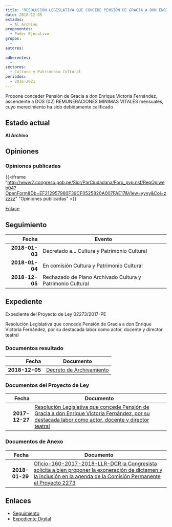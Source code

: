 ```yaml
---
title: "RESOLUCIÓN LEGISLATIVA QUE CONCEDE PENSIÓN DE GRACIA A DON ENRIQUE VICTORIA FERNÁNDEZ, POR SU DESTACADA LABOR COMO ACTOR, DOCENTE Y DIRECTOR TEATRAL"
date: 2018-12-05
estados: 
  - Al Archivo
proponentes: 
  - Poder Ejecutivo
grupos: 
  - 
autores: 
  - 
adherentes: 
  - 
sectores: 
  - Cultura y Patrimonio Cultural
periodos: 
  - 2016-2021
---
```


Propone conceder Pensión de Gracia a don Enrique Victoria Fernández, ascendente a DOS (02) REMUNERACIONES MÍNIMAS VITALES mensuales, cuyo merecimiento ha sido debidamente calificado


## Estado actual

**Al Archivo**

## Opiniones

### Opiniones publicadas

{{<iframe "http://www2.congreso.gob.pe/Sicr/ParCiudadana/Foro_pvp.nsf/RepOpiweb04?OpenForm&Db=EF212957980F39CF0525820A007FAE17&View=yyyy&Col=zzzzz" "Opiniones publicadas" >}}

[Enlace](http://www2.congreso.gob.pe/Sicr/ParCiudadana/Foro_pvp.nsf/RepOpiweb04?OpenForm&Db=EF212957980F39CF0525820A007FAE17&View=yyyy&Col=zzzzz)

## Seguimiento

| Fecha | Evento |
|------:|--------|
| **2018-01-03** | Decretado a... Cultura y Patrimonio Cultural|
| **2018-01-04** | En comisión Cultura y Patrimonio Cultural|
| **2018-12-05** | Rechazado de Plano Archivado Cultura y Patrimonio Cultural|


## Expediente

Expediente del Proyecto de Ley 02273/2017-PE

Resolución Legislativa que concede Pensión de Gracia a don Enrique Victoria Fernández, por su destacada labor como actor, docente y director teatral


### Documentos resultado

| Fecha | Documento |
|------:|--------|
| **2018-12-05** | [Decreto de Archivamiento](http://www.leyes.congreso.gob.pe/Documentos/2016_2021/Dictamenes/Proyectos_de_Ley/02273DC05MAY20181205.pdf) |

### Documentos del Proyecto de Ley

| Fecha | Documento |
|------:|--------|
| **2017-12-27** | [Resolución Legislativa que concede Pensión de Gracia a don Enrique Victoria Fernández, por su destacada labor como actor, docente y director teatral](http://www.leyes.congreso.gob.pe/Documentos/2016_2021/Proyectos_de_Ley_y_de_Resoluciones_Legislativas/PL0227320171227.pdf) |

### Documentos de Anexo

| Fecha | Documento |
|------:|--------|
| **2018-01-29** | [Oficio-160-2017-2018-LLR-DCR la Congresista solicita a bien proponer la exoneración de dictamen y la inclusión en la agenda de la Comisión Permanente el Proyecto 2273](http://www.leyes.congreso.gob.pe/Documentos/2016_2021/Oficios/Congresistas/OFICIO-160-2017-2018-LLR-DCR.pdf) |

## Enlaces 

- [Seguimiento](http://www2.congreso.gob.pe/Sicr/TraDocEstProc/CLProLey2016.nsf/f7fff46988ca05b1052578e100829cc7/6d22c13d6612c702052582030079f097?OpenDocument)
- [Expediente Digital](http://www2.congreso.gob.pe/Sicr/TraDocEstProc/CLProLey2016.nsf/f7fff46988ca05b1052578e100829cc7/6d22c13d6612c702052582030079f097?OpenDocument&Click=05257FB7005EB655.eb71d0cf91d8294e05256cdf006b5706/$Body/0.1C6C)
